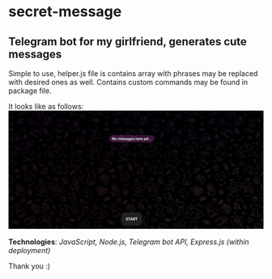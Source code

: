 # secret-message
## Telegram bot for my girlfriend, generates cute messages

Simple to use, helper.js file is contains array with phrases may be replaced with desired ones as well. Contains custom commands may be found in package file.

It looks like as follows:
![](bot.gif)

**Technologies**: *JavaScript, Node.js, Telegram bot API, Express.js (within deployment)*

Thank you :)
